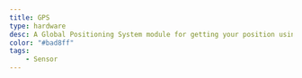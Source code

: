 ```yaml
---
title: GPS 
type: hardware
desc: A Global Positioning System module for getting your position using satellite data.
color: "#bad8ff"
tags:
    - Sensor
---
```

